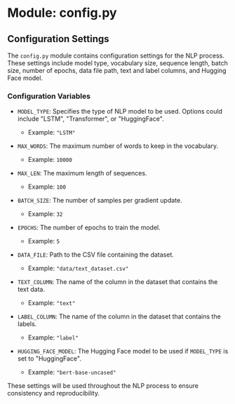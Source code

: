 # Module: config.py

## Configuration Settings

The `config.py` module contains configuration settings for the NLP process. These settings include model type, vocabulary size, sequence length, batch size, number of epochs, data file path, text and label columns, and Hugging Face model.

### Configuration Variables

- `MODEL_TYPE`: Specifies the type of NLP model to be used. Options could include "LSTM", "Transformer", or "HuggingFace".
  - Example: `"LSTM"`

- `MAX_WORDS`: The maximum number of words to keep in the vocabulary.
  - Example: `10000`

- `MAX_LEN`: The maximum length of sequences.
  - Example: `100`

- `BATCH_SIZE`: The number of samples per gradient update.
  - Example: `32`

- `EPOCHS`: The number of epochs to train the model.
  - Example: `5`

- `DATA_FILE`: Path to the CSV file containing the dataset.
  - Example: `"data/text_dataset.csv"`

- `TEXT_COLUMN`: The name of the column in the dataset that contains the text data.
  - Example: `"text"`

- `LABEL_COLUMN`: The name of the column in the dataset that contains the labels.
  - Example: `"label"`

- `HUGGING_FACE_MODEL`: The Hugging Face model to be used if `MODEL_TYPE` is set to "HuggingFace".
  - Example: `"bert-base-uncased"`

These settings will be used throughout the NLP process to ensure consistency and reproducibility.
